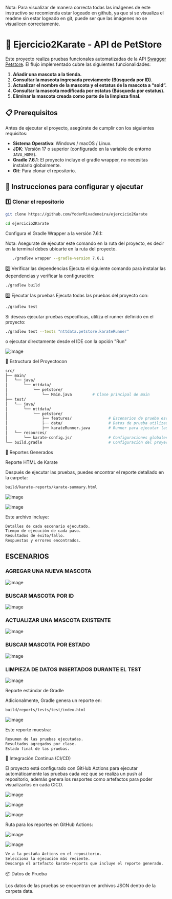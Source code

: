 Nota: Para visualizar de manera correcta todas las imágenes de este instructivo se recomienda estar logeado en github, ya que si se visualiza el readme sin estar logeado en git, puede ser que las imágenes no se visualicen correctamente.



# 🐾 Ejercicio2Karate - API de PetStore

Este proyecto realiza pruebas funcionales automatizadas de la API [Swagger Petstore](https://petstore.swagger.io/). El flujo implementado cubre las siguientes funcionalidades:

1. **Añadir una mascota a la tienda.**
2. **Consultar la mascota ingresada previamente (Búsqueda por ID).**
3. **Actualizar el nombre de la mascota y el estatus de la mascota a “sold”.**
4. **Consultar la mascota modificada por estatus (Búsqueda por estatus).**
5. **Eliminar la mascota creada como parte de la limpieza final.**

## 📋 Prerequisitos

Antes de ejecutar el proyecto, asegúrate de cumplir con los siguientes requisitos:

- **Sistema Operativo**: Windows / macOS / Linux.
- **JDK**: Versión 17 o superior (configurado en la variable de entorno `JAVA_HOME`).
- **Gradle 7.6.1**: El proyecto incluye el gradle wrapper, no necesitas instalarlo globalmente.
- **Git**: Para clonar el repositorio. 

## 🚀 Instrucciones para configurar y ejecutar

### 1️⃣ Clonar el repositorio

```bash
git clone https://github.com/YoderRivadeneira/ejercicio2Karate
```
```bash
cd ejercicio2Karate

```
Configura el Gradle Wrapper a la versión 7.6.1:

Nota: Asegurate de ejecutar este comando en la ruta del proyecto, es decir en la terminal debes ubicarte en la ruta del proyecto.


```bash
   ./gradlew wrapper --gradle-version 7.6.1
```

2️⃣ Verificar las dependencias
Ejecuta el siguiente comando para instalar las dependencias y verificar la configuración:

```bash
./gradlew build
```


3️⃣ Ejecutar las pruebas
Ejecuta todas las pruebas del proyecto con:

```bash
./gradlew test
```

Si deseas ejecutar pruebas específicas, utiliza el runner definido en el proyecto:

```bash
./gradlew test --tests "nttdata.petstore.karateRunner"
```
o ejecutar directamente desde el IDE con la opción "Run"

![image](https://github.com/user-attachments/assets/85f28938-9aa6-4c31-91ad-7d949238d110)




📂 Estructura del Proyectocon 
```bash
src/
├── main/
│   └── java/
│       └── nttdata/
│           └── petstore/
│               └── Main.java         # Clase principal de main
├── test/  
│   └── java/
│       └── nttdata/
│           └── petstore/
│               ├── features/                # Escenarios de prueba escritos en Karate
│               ├── data/                    # Datos de prueba utilizados en las pruebas
│               ├── karateRunner.java        # Runner para ejecutar las pruebas
│   └── resources/
│       └── karate-config.js/                # Configuraciones globales para karate
└── build.gradle                             # Configuración del proyecto con dependencias


```


📑 Reportes Generados

Reporte HTML de Karate


Después de ejecutar las pruebas, puedes encontrar el reporte detallado en la carpeta:

```bash
build/karate-reports/karate-summary.html
```

![image](https://github.com/user-attachments/assets/8d999ab2-4000-4533-8a13-aa70b05b80b8)

![image](https://github.com/user-attachments/assets/5fb1d163-ba8b-47bc-b3b2-b37be1228ae2)



Este archivo incluye:

```bash
Detalles de cada escenario ejecutado.
Tiempo de ejecución de cada paso.
Resultados de éxito/fallo.
Respuestas y errores encontrados.
```
## ESCENARIOS

### AGREGAR UNA NUEVA MASCOTA

![image](https://github.com/user-attachments/assets/abb04510-f6a7-4a48-a89c-9b941c73eea1)

### BUSCAR MASCOTA POR ID

![image](https://github.com/user-attachments/assets/2303b07b-2bb8-41c2-aea6-ff36b1cf25a7)

### ACTUALIZAR UNA MASCOTA EXISTENTE

![image](https://github.com/user-attachments/assets/d651e646-de72-4136-acc3-14470aeb73be)

### BUSCAR MASCOTA POR ESTADO

![image](https://github.com/user-attachments/assets/fe8952e4-5394-4ccb-842d-6b85db0e2607)

### LIMPIEZA DE DATOS INSERTADOS DURANTE EL TEST

![image](https://github.com/user-attachments/assets/6266dc41-5b35-44f1-81b7-e6cd13f5101d)

Reporte estándar de Gradle

Adicionalmente, Gradle genera un reporte en:

```bash
build/reports/tests/test/index.html
```

![image](https://github.com/user-attachments/assets/a4e53ff1-4ad1-4bd5-913a-a175cd2e01c0)


Este reporte muestra:

```bash
Resumen de las pruebas ejecutadas.
Resultados agregados por clase.
Estado final de las pruebas.
```

🤖 Integración Continua (CI/CD)

El proyecto está configurado con GitHub Actions para ejecutar automáticamente las pruebas cada vez que se realiza un push al repositorio, además genera los resportes como artefactos para poder visualizarlos en cada CICD.

![image](https://github.com/user-attachments/assets/b8bc23bc-8456-4285-9207-65ec4f35e820)

![image](https://github.com/user-attachments/assets/4aeeb3c5-3ba9-4391-86b3-bbaedd1dfe9b)

![image](https://github.com/user-attachments/assets/dcd31476-f884-4ad5-84d8-b7e82661cf12)



Ruta para los reportes en GitHub Actions:

![image](https://github.com/user-attachments/assets/02dbb030-83bc-4a50-818a-7d1630f5d29d)

![image](https://github.com/user-attachments/assets/531afe84-5591-4354-8054-cfde4da99e7d)


```bash
Ve a la pestaña Actions en el repositorio.
Selecciona la ejecución más reciente.
Descarga el artefacto karate-reports que incluye el reporte generado.
```

📦 Datos de Prueba

Los datos de las pruebas se encuentran en archivos JSON dentro de la carpeta data. 

